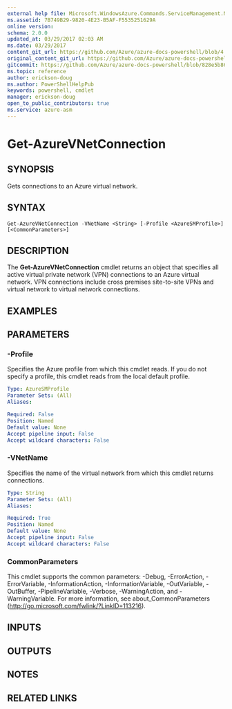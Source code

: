 ```yaml
---
external help file: Microsoft.WindowsAzure.Commands.ServiceManagement.Network.dll-Help.xml
ms.assetid: 7B749B29-9820-4E23-B5AF-F5535251629A
online version:
schema: 2.0.0
updated_at: 03/29/2017 02:03 AM
ms.date: 03/29/2017
content_git_url: https://github.com/Azure/azure-docs-powershell/blob/4.0.0/azureps-cmdlets-docs/ServiceManagement/Azure/v3.7.0/Get-AzureVNetConnection.md
original_content_git_url: https://github.com/Azure/azure-docs-powershell/blob/4.0.0/azureps-cmdlets-docs/ServiceManagement/Azure/v3.7.0/Get-AzureVNetConnection.md
gitcommit: https://github.com/Azure/azure-docs-powershell/blob/828e5b8648af6bdf3119ffe0cd409647f00de183
ms.topic: reference
author: erickson-doug
ms.author: PowerShellHelpPub
keywords: powershell, cmdlet
manager: erickson-doug
open_to_public_contributors: true
ms.service: azure-asm
---
```


# Get-AzureVNetConnection

## SYNOPSIS
Gets connections to an Azure virtual network.

## SYNTAX

```
Get-AzureVNetConnection -VNetName <String> [-Profile <AzureSMProfile>] [<CommonParameters>]
```

## DESCRIPTION
The **Get-AzureVNetConnection** cmdlet returns an object that specifies all active virtual private network (VPN) connections to an Azure virtual network.
VPN connections include cross premises site-to-site VPNs and virtual network to virtual network connections.

## EXAMPLES

## PARAMETERS

### -Profile
Specifies the Azure profile from which this cmdlet reads.
If you do not specify a profile, this cmdlet reads from the local default profile.

```yaml
Type: AzureSMProfile
Parameter Sets: (All)
Aliases: 

Required: False
Position: Named
Default value: None
Accept pipeline input: False
Accept wildcard characters: False
```

### -VNetName
Specifies the name of the virtual network from which this cmdlet returns connections.

```yaml
Type: String
Parameter Sets: (All)
Aliases: 

Required: True
Position: Named
Default value: None
Accept pipeline input: False
Accept wildcard characters: False
```

### CommonParameters
This cmdlet supports the common parameters: -Debug, -ErrorAction, -ErrorVariable, -InformationAction, -InformationVariable, -OutVariable, -OutBuffer, -PipelineVariable, -Verbose, -WarningAction, and -WarningVariable. For more information, see about_CommonParameters (http://go.microsoft.com/fwlink/?LinkID=113216).

## INPUTS

## OUTPUTS

## NOTES

## RELATED LINKS

